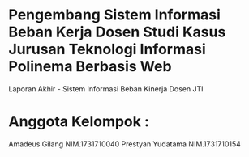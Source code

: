 # Pengembang Sistem Informasi Beban Kerja Dosen Studi Kasus Jurusan Teknologi Informasi Polinema Berbasis Web
Laporan Akhir - Sistem Informasi Beban Kinerja Dosen JTI

# Anggota Kelompok : 
Amadeus Gilang NIM.1731710040 
Prestyan Yudatama NIM.1731710154
